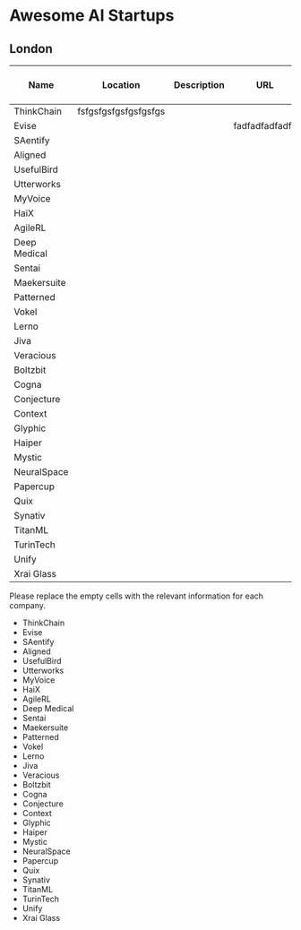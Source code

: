 # Awesome AI Startups

## London

| Name          | Location   | Description      | URL           | Founded | Last Time Raised | # Employees | # Total Raised | Jobs Website   |
|---------------|------------------|------------------|---------------|---------|-------------------|-------------|-----------------|-----------------|
| ThinkChain    | fsfgsfgsfgsfgsfgsfgs                 |               |         |                   |             |                 |                 |    | 
| Evise         |                  |               |      fadfadfadfadfa   |                   |             |                 |                 |     | 
| SAentify      |                  |               |         |                   |             |                 |                 |         | 
| Aligned       |                  |               |         |                   |             |                 |                 |        | 
| UsefulBird    |                  |               |         |                   |    fadfadfafda         |                 |                 |      | 
| Utterworks    |                  |               |         |                   |             |                 |                 |        | 
| MyVoice       |                  |               |         |                   |             |                 |                 |       | 
| HaiX          |                  |               |         |                   |             |                 |                 |       | 
| AgileRL       |                  |               |         |                   |             |                 |                 |        | 
| Deep Medical  |                  |               |         |                   |             |                 |                 |        | 
| Sentai        |                  |               |         |                   |             |                 |                 |        | 
| Maekersuite   |                  |               |         |                   |             |                 |                 |        | 
| Patterned     |                  |               |         |                   |             |                 |                 |         | 
| Vokel         |                  |               |         |                   |             |                 |                 |          | 
| Lerno         |                  |               |         |                   |             |                 |                 |           | 
| Jiva          |                  |               |         |                   |             |                 |                 |           | 
| Veracious     |                  |               |         |                   |             |                 |                 |            | 
| Boltzbit      |                  |               |         |                   |             |                 |                 |             | 
| Cogna         |                  |               |         |                   |             |                 |                 |             | 
| Conjecture    |                  |               |         |                   |             |                 |                 |             | 
| Context       |                  |               |         |                   |             |                 |                 |                | 
| Glyphic       |                  |               |         |                   |             |                 |                 | | 
| Haiper        |                  |               |         |                   |             |                 |                 | | 
| Mystic        |                  |               |         |                   |             |                 |                 | | 
| NeuralSpace   |                  |               |         |                   |             |                 |                 | | 
| Papercup      |                  |               |         |                   |             |                 |                 | | 
| Quix          |                  |               |         |                   |             |                 |                 | | 
| Synativ       |                  |               |         |                   |             |                 |                 | | 
| TitanML       |                  |               |         |                   |             |                 |                 | | 
| TurinTech     |                  |               |         |                   |             |                 |                 | | 
| Unify         |                  |               |         |                   |             |                 |                 | | 
| Xrai Glass    |                  |               |         |                   |             |                 |                 | | 

Please replace the empty cells with the relevant information for each company.
- ThinkChain
- Evise
- SAentify
- Aligned
- UsefulBird
- Utterworks
- MyVoice
- HaiX
- AgileRL
- Deep Medical
- Sentai
- Maekersuite
- Patterned
- Vokel
- Lerno
- Jiva
- Veracious
- Boltzbit
- Cogna
- Conjecture
- Context
- Glyphic
- Haiper
- Mystic
- NeuralSpace
- Papercup
- Quix
- Synativ
- TitanML
- TurinTech
- Unify
- Xrai Glass
